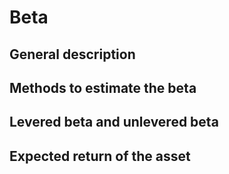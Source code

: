 # Beta

## General description


## Methods to estimate the beta

## Levered beta and unlevered beta

## Expected return of the asset